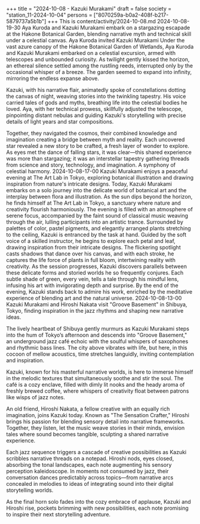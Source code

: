 +++
title = "2024-10-08 - Kazuki Murakami"
draft = false
society = "station_11-2024-10-04"
persons = ["8070259a-b0a2-408f-b217-5879737a5b1b"]
+++
This is content/activity/2024-10-08.md
2024-10-08-19-30
Aya Kuroda and Kazuki Murakami embark on a stargazing escapade at the Hakone Botanical Garden, blending narrative myth and technical skill under a celestial canvas.
Aya Kuroda invited Kazuki Murakami
Under the vast azure canopy of the Hakone Botanical Garden of Wetlands, Aya Kuroda and Kazuki Murakami embarked on a celestial excursion, armed with telescopes and unbounded curiosity. As twilight gently kissed the horizon, an ethereal silence settled among the rustling reeds, interrupted only by the occasional whisper of a breeze. The garden seemed to expand into infinity, mirroring the endless expanse above.

Kazuki, with his narrative flair, animatedly spoke of constellations dotting the canvas of night, weaving stories into the twinkling tapestry. His voice carried tales of gods and myths, breathing life into the celestial bodies he loved. Aya, with her technical prowess, skillfully adjusted the telescope, pinpointing distant nebulas and guiding Kazuki's storytelling with precise details of light years and star compositions.

Together, they navigated the cosmos, their combined knowledge and imagination creating a bridge between myth and reality. Each uncovered star revealed a new story to be crafted, a fresh layer of wonder to explore. As eyes met the dance of falling stars, it was clear—this shared experience was more than stargazing; it was an interstellar tapestry gathering threads from science and story, technology, and imagination. A symphony of celestial harmony.
2024-10-08-17-00
Kazuki Murakami enjoys a peaceful evening at The Art Lab in Tokyo, exploring botanical illustration and drawing inspiration from nature's intricate designs.
Today, Kazuki Murakami embarks on a solo journey into the delicate world of botanical art and the interplay between flora and illustration. As the sun dips beyond the horizon, he finds himself at The Art Lab in Tokyo, a sanctuary where nature and creativity flourish harmoniously. The evening is filled with an atmosphere of serene focus, accompanied by the faint sound of classical music weaving through the air, lulling participants into an artistic trance. Surrounded by palettes of color, pastel pigments, and elegantly arranged plants stretching to the ceiling, Kazuki is entranced by the task at hand. Guided by the soft voice of a skilled instructor, he begins to explore each petal and leaf, drawing inspiration from their intricate designs. The flickering spotlight casts shadows that dance over his canvas, and with each stroke, he captures the life force of plants in full bloom, intertwining reality with creativity. As the session progresses, Kazuki discovers parallels between these delicate forms and storied worlds he so frequently conjures. Each subtle shade of green, every vein, tells a tale through his mindful lens, infusing his art with invigorating depth and surprise. By the end of the evening, Kazuki stands back to admire his work, enriched by the meditative experience of blending art and the natural universe.
2024-10-08-13-00
Kazuki Murakami and Hiroshi Nakata visit "Groove Basement" in Shibuya, Tokyo, finding inspiration in the jazz rhythms and shaping new narrative ideas. 

The lively heartbeat of Shibuya gently murmurs as Kazuki Murakami steps into the hum of Tokyo’s afternoon and descends into "Groove Basement," an underground jazz café echoic with the soulful whispers of saxophones and rhythmic bass lines. The city above vibrates with life, but here, in this cocoon of mellow acoustics, time stretches languidly, inviting contemplation and inspiration.

Kazuki, known for his masterful narrative worlds, is here to immerse himself in the melodic textures that simultaneously soothe and stir the soul. The café is a cozy enclave, filled with dimly lit nooks and the heady aroma of freshly brewed coffee, where whispers of creativity float between patrons like wisps of jazz notes.

An old friend, Hiroshi Nakata, a fellow creative with an equally rich imagination, joins Kazuki today. Known as "The Sensation Crafter," Hiroshi brings his passion for blending sensory detail into narrative frameworks. Together, they listen, let the music weave stories in their minds, envision tales where sound becomes tangible, sculpting a shared narrative experience.

Each jazz sequence triggers a cascade of creative possibilities as Kazuki scribbles narrative threads on a notepad. Hiroshi nods, eyes closed, absorbing the tonal landscapes, each note augmenting his sensory perception kaleidoscope. In moments not consumed by jazz, their conversation dances predictably across topics—from narrative arcs concealed in melodies to ideas of integrating sound into their digital storytelling worlds.

As the final horn solo fades into the cozy embrace of applause, Kazuki and Hiroshi rise, pockets brimming with new possibilities, each note promising to inspire their next storytelling adventure.

